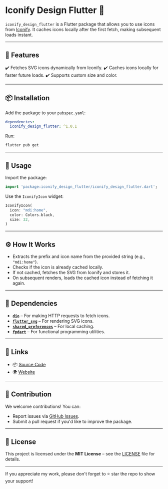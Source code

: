 # Iconify Design Flutter 🚀

`iconify_design_flutter` is a Flutter package that allows you to use icons from [Iconify](https://icon-sets.iconify.design). It caches icons locally after the first fetch, making subsequent loads instant.

---

## 📌 Features

✔️ Fetches SVG icons dynamically from Iconify.
✔️ Caches icons locally for faster future loads.
✔️ Supports custom size and color.

---

## 📦 Installation

Add the package to your `pubspec.yaml`:

```yaml
dependencies:
  iconify_design_flutter: ^1.0.1
```

Run:

```sh
flutter pub get
```

---

## 🚀 Usage

Import the package:

```dart
import 'package:iconify_design_flutter/iconify_design_flutter.dart';
```

Use the `IconifyIcon` widget:

```dart
IconifyIcon(
  icon: "mdi:home",
  color: Colors.black,
  size: 32,
)
```

---

## ⚙️ How It Works

- Extracts the prefix and icon name from the provided string (e.g., `"mdi:home"`).
- Checks if the icon is already cached locally.
- If not cached, fetches the SVG from Iconify and stores it.
- On subsequent renders, loads the cached icon instead of fetching it again.

---

## 🔗 Dependencies

- **[`dio`](https://pub.dev/packages/dio)** – For making HTTP requests to fetch icons.
- **[`flutter_svg`](https://pub.dev/packages/flutter_svg)** – For rendering SVG icons.
- **[`shared_preferences`](https://pub.dev/packages/shared_preferences)** – For local caching.
- **[`fpdart`](https://pub.dev/packages/fpdart)** – For functional programming utilities.

---

## 🔗 Links

- 📦 [Source Code](https://github.com/Shadyar-Bzhar-Othman/iconify_design_flutter)
- 🌍 [Website](https://shadyarbzharothman.com)

---

## 🤝 Contribution

We welcome contributions! You can:

- Report issues via [GitHub Issues](https://github.com/Shadyar-Bzhar-Othman/iconify_design_flutter/issues).
- Submit a pull request if you'd like to improve the package.

---

## 🐜 License

This project is licensed under the **MIT License** – see the [LICENSE](https://github.com/Shadyar-Bzhar-Othman/iconify_design_flutter/blob/main/LICENSE) file for details.

---

If you appreciate my work, please don't forget to ⭐ star the repo to show your support!
